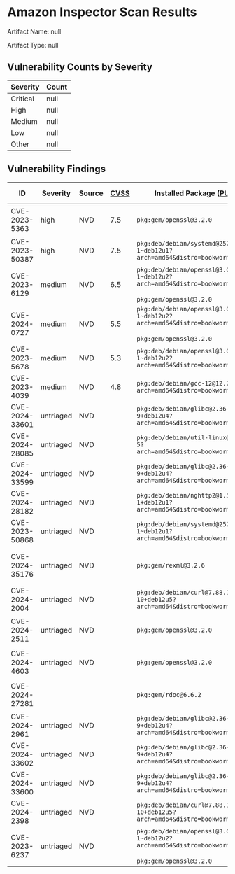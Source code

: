 # Amazon Inspector Scan Results
Artifact Name: null

Artifact Type: null

## Vulnerability Counts by Severity

| Severity | Count |
|----------|-------|
| Critical | null|
| High     | null|
| Medium   | null|
| Low      | null|
| Other    | null|


## Vulnerability Findings

| ID | Severity | Source | [CVSS](https://www.first.org/cvss/) | Installed Package ([PURL](https://github.com/package-url/purl-spec/tree/master?tab=readme-ov-file#purl)) | Fixed Package | Path | [EPSS](https://www.first.org/epss/) | Exploit Available | Exploit Last Seen | CWEs |
| ------- | ------- | ------- | ------- | ------- | ------- | ------- | ------- | ------- | ------- | ------- |
| CVE-2023-5363 | high | NVD | 7.5 | `pkg:gem/openssl@3.2.0` | `null` | `/usr/local/lib/ruby/gems/3.3.0/specifications/default/openssl-3.2.0.gemspec`<br><br>`/usr/local/lib/ruby/gems/3.3.0/gems/openssl-3.2.0` | 0.00115 | true | 2024-05-20T13:06:32Z |  |
| CVE-2023-50387 | high | NVD | 7.5 | `pkg:deb/debian/systemd@252.22-1~deb12u1?arch=amd64&distro=bookworm&epoch=0` | `null` |  | 0.0366 | true | 2024-05-18T05:37:06Z | `CWE-770` |
| CVE-2023-6129 | medium | NVD | 6.5 | `pkg:deb/debian/openssl@3.0.11-1~deb12u2?arch=amd64&distro=bookworm&epoch=0`<br><br>`pkg:gem/openssl@3.2.0` | `null` | `/usr/local/lib/ruby/gems/3.3.0/specifications/default/openssl-3.2.0.gemspec`<br><br>`/usr/local/lib/ruby/gems/3.3.0/gems/openssl-3.2.0` | 0.00194 |  |  | `CWE-787` |
| CVE-2024-0727 | medium | NVD | 5.5 | `pkg:deb/debian/openssl@3.0.11-1~deb12u2?arch=amd64&distro=bookworm&epoch=0`<br><br>`pkg:gem/openssl@3.2.0` | `null` | `/usr/local/lib/ruby/gems/3.3.0/specifications/default/openssl-3.2.0.gemspec`<br><br>`/usr/local/lib/ruby/gems/3.3.0/gems/openssl-3.2.0` | 0.00228 |  |  |  |
| CVE-2023-5678 | medium | NVD | 5.3 | `pkg:deb/debian/openssl@3.0.11-1~deb12u2?arch=amd64&distro=bookworm&epoch=0` | `null` |  | 0.00111 |  |  | `CWE-754` |
| CVE-2023-4039 | medium | NVD | 4.8 | `pkg:deb/debian/gcc-12@12.2.0-14?arch=amd64&distro=bookworm&epoch=0` | `null` |  | 0.00046 | true | 2024-05-18T04:18:41Z | `CWE-693` |
| CVE-2024-33601 | untriaged | NVD |  | `pkg:deb/debian/glibc@2.36-9+deb12u4?arch=amd64&distro=bookworm&epoch=0` | `0:2.36-9+deb12u7` |  | 0.00043 |  |  | `CWE-617` |
| CVE-2024-28085 | untriaged | NVD |  | `pkg:deb/debian/util-linux@2.38.1-5?arch=amd64&distro=bookworm&epoch=0` | `0:2.38.1-5+deb12u1` |  | 0.00046 | true | 2024-05-19T20:53:50Z |  |
| CVE-2024-33599 | untriaged | NVD |  | `pkg:deb/debian/glibc@2.36-9+deb12u4?arch=amd64&distro=bookworm&epoch=0` | `0:2.36-9+deb12u7` |  | 0.00043 |  |  | `CWE-121` |
| CVE-2024-28182 | untriaged | NVD |  | `pkg:deb/debian/nghttp2@1.52.0-1+deb12u1?arch=amd64&distro=bookworm&epoch=0` | `null` |  | 0.00044 | true | 2024-05-20T15:47:49Z | `CWE-770` |
| CVE-2023-50868 | untriaged | NVD |  | `pkg:deb/debian/systemd@252.22-1~deb12u1?arch=amd64&distro=bookworm&epoch=0` | `null` |  | 0.00046 | true | 2024-05-20T06:17:55Z |  |
| CVE-2024-35176 | untriaged | NVD |  | `pkg:gem/rexml@3.2.6` | `3.2.7.0` | `/usr/local/lib/ruby/gems/3.3.0/specifications/rexml-3.2.6.gemspec`<br><br>`/usr/local/lib/ruby/gems/3.3.0/gems/rexml-3.2.6` | 0.00045 |  |  | `CWE-400`<br><br>`CWE-770` |
| CVE-2024-2004 | untriaged | NVD |  | `pkg:deb/debian/curl@7.88.1-10+deb12u5?arch=amd64&distro=bookworm&epoch=0` | `null` |  | 0.00044 |  |  |  |
| CVE-2024-2511 | untriaged | NVD |  | `pkg:gem/openssl@3.2.0` | `null` | `/usr/local/lib/ruby/gems/3.3.0/specifications/default/openssl-3.2.0.gemspec`<br><br>`/usr/local/lib/ruby/gems/3.3.0/gems/openssl-3.2.0` | 0.00044 | true | 2024-05-21T01:00:19Z |  |
| CVE-2024-4603 | untriaged | NVD |  | `pkg:gem/openssl@3.2.0` | `null` | `/usr/local/lib/ruby/gems/3.3.0/specifications/default/openssl-3.2.0.gemspec`<br><br>`/usr/local/lib/ruby/gems/3.3.0/gems/openssl-3.2.0` | 0.00045 |  |  |  |
| CVE-2024-27281 |  |  |  | `pkg:gem/rdoc@6.6.2` | `6.6.3.1` | `/usr/local/lib/ruby/gems/3.3.0/specifications/default/rdoc-6.6.2.gemspec`<br><br>`/usr/local/lib/ruby/gems/3.3.0/gems/rdoc-6.6.2` |  |  |  |  |
| CVE-2024-2961 | untriaged | NVD |  | `pkg:deb/debian/glibc@2.36-9+deb12u4?arch=amd64&distro=bookworm&epoch=0` | `0:2.36-9+deb12u6` |  | 0.00044 | true | 2024-05-20T21:13:25Z | `CWE-787` |
| CVE-2024-33602 | untriaged | NVD |  | `pkg:deb/debian/glibc@2.36-9+deb12u4?arch=amd64&distro=bookworm&epoch=0` | `0:2.36-9+deb12u7` |  | 0.00043 |  |  | `CWE-466` |
| CVE-2024-33600 | untriaged | NVD |  | `pkg:deb/debian/glibc@2.36-9+deb12u4?arch=amd64&distro=bookworm&epoch=0` | `0:2.36-9+deb12u7` |  | 0.00043 |  |  | `CWE-476` |
| CVE-2024-2398 | untriaged | NVD |  | `pkg:deb/debian/curl@7.88.1-10+deb12u5?arch=amd64&distro=bookworm&epoch=0` | `null` |  | 0.00044 |  |  |  |
| CVE-2023-6237 | untriaged | NVD |  | `pkg:deb/debian/openssl@3.0.11-1~deb12u2?arch=amd64&distro=bookworm&epoch=0`<br><br>`pkg:gem/openssl@3.2.0` | `null` | `/usr/local/lib/ruby/gems/3.3.0/specifications/default/openssl-3.2.0.gemspec`<br><br>`/usr/local/lib/ruby/gems/3.3.0/gems/openssl-3.2.0` | 0.00045 |  |  |  |

